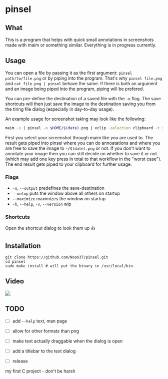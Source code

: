 # pinsel

## What

This is a program that helps with quick small annotations in screenshots made with maim or something similar. Everything is in progress currently.

## Usage

You can open a file by passing it as the first argument: `pinsel path/to/file.png` or by piping into the program. That's why `pinsel file.png` and `cat file.png | pinsel` behave the same. If there is both an argument and an image being piped into the program, piping will be prefered. 

You can pre-define the destination of a saved file with the `-o` flag. The save shortcuts will then just save the image to the destination saving you from the tiring file dialog (especially in day-to-day usage).

An example usage for screenshot taking may look like the following:

```sh
maim -s | pinsel -o $HOME/$(date).png | xclip -selection clipboard -t image/png
```

First you select your screenshot through maim like you are used to. The result gets piped into pinsel where you can do annoatations and where you are free to save the image to `~/$(date).png` or not. If you don't want to annotate your image then you can still decide on whether to save it or not (which may add one key press in total to that workflow in the "worst case"). The end result gets piped to your clipboard for further usage.

### Flags

- `-o`, `--output` predefines the save-destination
- `--ontop` puts the window above all others on startup
- `--maximize` maximizes the window on startup
- `-h`, `--help`, `-v`, `--version` wip


### Shortcuts

Open the shortcut dialog to look them up 👍

## Installation

```shell
git clone https://github.com/Nooo37/pinsel.git
cd pinsel
sudo make install # will put the binary in /usr/local/bin
```
## Video

![](https://cdn.discordapp.com/attachments/833686255446917123/874025047524798525/output.gif)

## TODO
- [ ] add `--help` text, man page
- [ ] allow for other formats than png
- [ ] make text actually draggable when the dialog is open
- [ ] add a titlebar to the text dialog
- [ ] release


my first C project - don't be harsh
